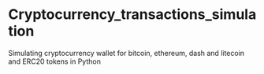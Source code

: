 # Cryptocurrency_transactions_simulation
Simulating cryptocurrency wallet for bitcoin, ethereum, dash and litecoin and ERC20 tokens in Python
